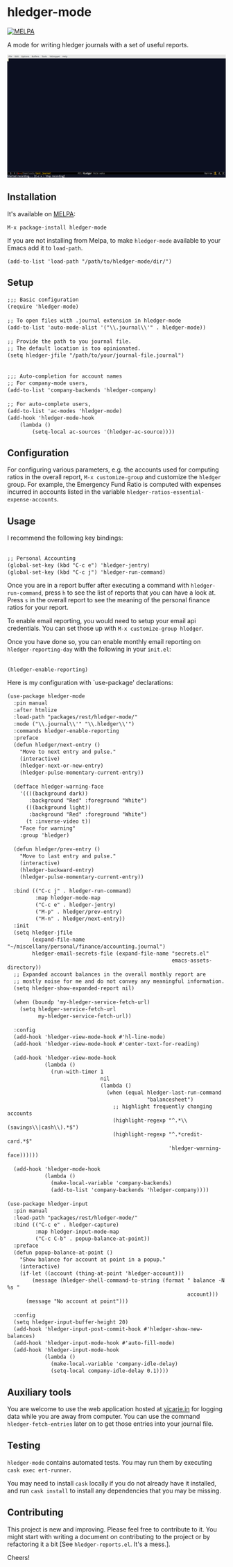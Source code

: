 # hledger-mode

[![MELPA](https://melpa.org/packages/hledger-mode-badge.svg)](https://melpa.org/#/hledger-mode)

A mode for writing hledger journals with a set of useful reports.

![Sample Reports](_assets/new_demo.gif?raw=true "Reports")

## Installation

It's available on [MELPA](http://melpa.org/):

    M-x package-install hledger-mode

If you are not installing from Melpa, to make `hledger-mode` available
to your Emacs add it to `load-path`.

    (add-to-list 'load-path "/path/to/hledger-mode/dir/")


## Setup

```elisp
;;; Basic configuration
(require 'hledger-mode)

;; To open files with .journal extension in hledger-mode
(add-to-list 'auto-mode-alist '("\\.journal\\'" . hledger-mode))

;; Provide the path to you journal file.
;; The default location is too opinionated.
(setq hledger-jfile "/path/to/your/journal-file.journal")


;;; Auto-completion for account names
;; For company-mode users,
(add-to-list 'company-backends 'hledger-company)

;; For auto-complete users,
(add-to-list 'ac-modes 'hledger-mode)
(add-hook 'hledger-mode-hook
    (lambda ()
        (setq-local ac-sources '(hledger-ac-source))))

```

## Configuration

For configuring various parameters, e.g. the accounts used for
computing ratios in the overall report, `M-x customize-group` and
customize the `hledger` group. For example, the Emergency Fund Ratio
is computed with expenses incurred in accounts listed in the variable
`hledger-ratios-essential-expense-accounts`.


## Usage

I recommend the following key bindings:

```elisp

;; Personal Accounting
(global-set-key (kbd "C-c e") 'hledger-jentry)
(global-set-key (kbd "C-c j") 'hledger-run-command)

```

Once you are in a report buffer after executing a command with
`hledger-run-command`, press `h` to see the list of reports that you
can have a look at. Press `s` in the overall report to see the meaning
of the personal finance ratios for your report.

To enable email reporting, you would need to setup your email api
credentials. You can set those up with `M-x customize-group hledger`.

Once you have done so, you can enable monthly email reporting on
`hledger-reporting-day` with the following in your `init.el`:

```elisp

(hledger-enable-reporting)

```


Here is my configuration with `use-package' declarations:

``` elisp
(use-package hledger-mode
  :pin manual
  :after htmlize
  :load-path "packages/rest/hledger-mode/"
  :mode ("\\.journal\\'" "\\.hledger\\'")
  :commands hledger-enable-reporting
  :preface
  (defun hledger/next-entry ()
    "Move to next entry and pulse."
    (interactive)
    (hledger-next-or-new-entry)
    (hledger-pulse-momentary-current-entry))

  (defface hledger-warning-face
    '((((background dark))
       :background "Red" :foreground "White")
      (((background light))
       :background "Red" :foreground "White")
      (t :inverse-video t))
    "Face for warning"
    :group 'hledger)

  (defun hledger/prev-entry ()
    "Move to last entry and pulse."
    (interactive)
    (hledger-backward-entry)
    (hledger-pulse-momentary-current-entry))

  :bind (("C-c j" . hledger-run-command)
         :map hledger-mode-map
         ("C-c e" . hledger-jentry)
         ("M-p" . hledger/prev-entry)
         ("M-n" . hledger/next-entry))
  :init
  (setq hledger-jfile
        (expand-file-name "~/miscellany/personal/finance/accounting.journal")
        hledger-email-secrets-file (expand-file-name "secrets.el"
                                                     emacs-assets-directory))
  ;; Expanded account balances in the overall monthly report are
  ;; mostly noise for me and do not convey any meaningful information.
  (setq hledger-show-expanded-report nil)

  (when (boundp 'my-hledger-service-fetch-url)
    (setq hledger-service-fetch-url
          my-hledger-service-fetch-url))

  :config
  (add-hook 'hledger-view-mode-hook #'hl-line-mode)
  (add-hook 'hledger-view-mode-hook #'center-text-for-reading)

  (add-hook 'hledger-view-mode-hook
            (lambda ()
              (run-with-timer 1
                              nil
                              (lambda ()
                                (when (equal hledger-last-run-command
                                             "balancesheet")
                                  ;; highlight frequently changing accounts
                                  (highlight-regexp "^.*\\(savings\\|cash\\).*$")
                                  (highlight-regexp "^.*credit-card.*$"
                                                    'hledger-warning-face))))))

  (add-hook 'hledger-mode-hook
            (lambda ()
              (make-local-variable 'company-backends)
              (add-to-list 'company-backends 'hledger-company))))

(use-package hledger-input
  :pin manual
  :load-path "packages/rest/hledger-mode/"
  :bind (("C-c e" . hledger-capture)
         :map hledger-input-mode-map
         ("C-c C-b" . popup-balance-at-point))
  :preface
  (defun popup-balance-at-point ()
    "Show balance for account at point in a popup."
    (interactive)
    (if-let ((account (thing-at-point 'hledger-account)))
        (message (hledger-shell-command-to-string (format " balance -N %s "
                                                          account)))
      (message "No account at point")))

  :config
  (setq hledger-input-buffer-height 20)
  (add-hook 'hledger-input-post-commit-hook #'hledger-show-new-balances)
  (add-hook 'hledger-input-mode-hook #'auto-fill-mode)
  (add-hook 'hledger-input-mode-hook
            (lambda ()
              (make-local-variable 'company-idle-delay)
              (setq-local company-idle-delay 0.1))))
```

## Auxiliary tools

You are welcome to use the web application hosted
at [vicarie.in](https://services.vicarie.in) for logging data while
you are away from computer. You can use the command
`hledger-fetch-entries` later on to get those entries into your
journal file.

## Testing

`hledger-mode` contains automated tests. You may run them by executing
`cask exec ert-runner`.

You may need to install `cask` locally if you do not already have it
installed, and run `cask install` to install any dependencies that you
may be missing.

## Contributing

This project is new and improving. Please feel free to contribute to
it. You might start with writing a document on contributing to the
project or by refactoring it a bit [See `hledger-reports.el`. It's a
mess.].

Cheers!
